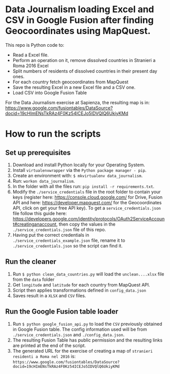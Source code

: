 # Data Journalism loading Excel and CSV in Google Fusion after finding Geocoordinates using MapQuest.

This repo is Python code to:
- Read a Excel file.
- Perform an operation on it, remove dissolved countries in Stranieri a Roma 2016 Excel
- Split numbers of residents of dissolved countries in their present day ones.
- For each country fetch geocoordinates from MapQuest
- Save the resulting Excel in a new Excel file and a CSV one.
- Load CSV into Google Fusion Table

For the Data Journalism exercise at Sapienza, the resulting map is in: https://www.google.com/fusiontables/DataSource?docid=19cHImENsTkRAz4F0Kz54ICEJo5IDVQlQ6UkiyKMd

# How to run the scripts

## Set up prerequisites
1. Download and install Python locally for your Operating System.
2. Install `virtualenvwrapper` via the `Python package manager - pip`.
3. Create an environment with: `$ mkvirtualenv data_journalism`.
4. Run: `workon data_journalism`.
5. In the folder with all the files run: `pip install -r requirements.txt`.
6. Modify the `./service_credentials` file in the root folder to contain your keys (register here: https://console.cloud.google.com/ for Drive, Fusion API and here: https://developer.mapquest.com/ for the Geocoordinates API, click on get your free API key). To get a `service_credentials.json` file follow this guide here: https://developers.google.com/identity/protocols/OAuth2ServiceAccount#creatinganaccount, then copy the values in the `./service_credentials.json` file of this repo.
7. Having put the correct credentials in `./service_credentials_example.json` file, rename it to `./service_credentials.json` so the script can find it.

## Run the cleaner
1. Run `$ python clean_data_countries.py` will load the `unclean....xlsx` file from the `data` folder
2. Get `longitude` and `latitude` for each country from MapQuest API.
3. Script then applies transformations defined in `config_data.json`
4. Saves result in a `XLSX` and `CSV` files.

## Run the Google Fusion table loader
1. Run `$ python google_fusion_api.py` to load the `CSV` previously obtained in Google Fusion table. The config information used will be from `./service_credentials.json` and `./config_data.json`.
2. The resulting Fusion Table has public permission and the resulting links are printed at the end of the script.
3. The generated URL for the exercise of creating a map of `stranieri residenti a Roma nel 2016` is: `https://www.google.com/fusiontables/DataSource?docid=19cHImENsTkRAz4F0Kz54ICEJo5IDVQlQ6UkiyKMd`